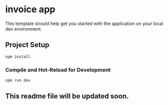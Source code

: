 # invoice app

This template should help get you started with the application on your local dev environment.


## Project Setup

```sh
npm install
```

### Compile and Hot-Reload for Development

```sh
npm run dev
```

## This readme file will be updated soon.
```
